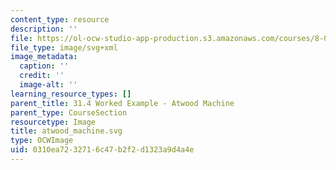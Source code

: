 ```yaml
---
content_type: resource
description: ''
file: https://ol-ocw-studio-app-production.s3.amazonaws.com/courses/8-01sc-classical-mechanics-fall-2016/0310ea7232716c47b2f2d1323a9d4a4e_atwood_machine.svg
file_type: image/svg+xml
image_metadata:
  caption: ''
  credit: ''
  image-alt: ''
learning_resource_types: []
parent_title: 31.4 Worked Example - Atwood Machine
parent_type: CourseSection
resourcetype: Image
title: atwood_machine.svg
type: OCWImage
uid: 0310ea72-3271-6c47-b2f2-d1323a9d4a4e
---
```

